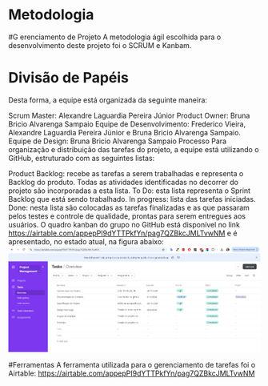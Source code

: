 # Metodologia
#G erenciamento de Projeto
A metodologia ágil escolhida para o desenvolvimento deste projeto foi o SCRUM e Kanbam.

# Divisão de Papéis
Desta forma, a equipe está organizada da seguinte maneira:

Scrum Master: Alexandre Laguardia Pereira Júnior
Product Owner: Bruna Bricio Alvarenga Sampaio
Equipe de Desenvolvimento: Frederico Vieira, Alexandre Laguardia Pereira Júnior e Bruna Bricio Alvarenga Sampaio.
Equipe de Design: Bruna Bricio Alvarenga Sampaio
Processo
Para organização e distribuição das tarefas do projeto, a equipe está utilizando o GitHub, estruturado com as seguintes listas:

Product Backlog: recebe as tarefas a serem trabalhadas e representa o Backlog do produto. Todas as atividades identificadas no decorrer do projeto são incorporadas a esta lista.
To Do: esta lista representa o Sprint Backlog que está sendo trabalhado.
In progress: lista das tarefas iniciadas.
Done: nesta lista são colocadas as tarefas finalizadas e as que passaram pelos testes e controle de qualidade, prontas para serem entregues aos usuários.
O quadro kanban do grupo no GitHub está disponível no link https://airtable.com/appepPI9dYTTPkfYn/pag7QZBkcJMLTvwNM e é apresentado, no estado atual, na figura abaixo: 
<img src="/assets/prototype-screenshot/Captura de tela 2024-09-29 222450.png">

#Ferramentas
A ferramenta utilizada para o gerenciamento de tarefas foi o Airtable: https://airtable.com/appepPI9dYTTPkfYn/pag7QZBkcJMLTvwNM
